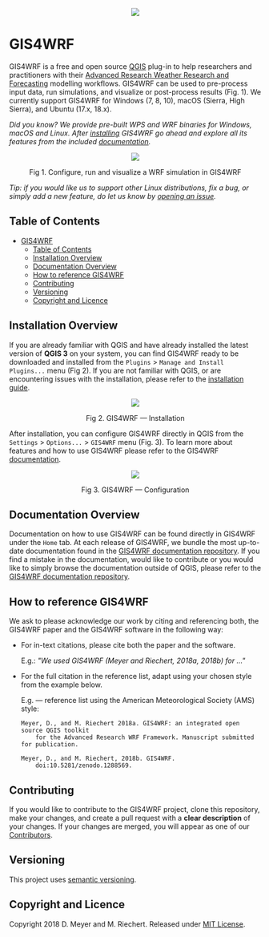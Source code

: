 <p align="center"><img src="https://github.com/GIS4WRF/gis4wrf-docs/blob/master/images/gis4wrf.png"></p>

# GIS4WRF
GIS4WRF is a free and open source [QGIS](https://qgis.org/) plug-in to help researchers and practitioners with their [Advanced Research Weather Research and Forecasting](https://www.mmm.ucar.edu/weather-research-and-forecasting-model) modelling workflows. GIS4WRF can be used to pre-process input data, run simulations, and visualize or post-process results (Fig. 1). We currently support GIS4WRF for Windows (7, 8, 10), macOS (Sierra, High Sierra), and Ubuntu (17.x, 18.x). 

*Did you know? We provide pre-built WPS and WRF binaries for Windows, macOS and Linux. After [installing](#installation-overview) GIS4WRF go ahead and explore all its features from the included [documentation](#documentation-overview).*

<p align="center"><img src="https://github.com/GIS4WRF/gis4wrf-docs/blob/master/images/gis4wrf-demo.gif"></p>
<p align="center">Fig 1. Configure, run and visualize a WRF simulation in GIS4WRF</p>

*Tip: if you would like us to support other Linux distributions, fix a bug, or simply add a new feature, do let us know by [opening an issue](https://github.com/GIS4WRF/gis4wrf/issues).*

## Table of Contents
- [GIS4WRF](#gis4wrf)
    - [Table of Contents](#table-of-contents)
    - [Installation Overview](#installation-overview)
    - [Documentation Overview](#documentation-overview)
    - [How to reference GIS4WRF](#how-to-reference-gis4wrf)
    - [Contributing](#contributing)
    - [Versioning](#versioning)
    - [Copyright and Licence](#copyright-and-licence)

## Installation Overview
If you are already familiar with QGIS and have already installed the latest version of **QGIS 3** on your system, you can find GIS4WRF ready to be downloaded and installed from the `Plugins` > `Manage and Install Plugins...` menu (Fig 2). If you are not familiar with QGIS, or are encountering issues with the installation, please refer to the [installation guide](INSTALL.md).

<p align="center"><img src="https://github.com/GIS4WRF/gis4wrf-docs/blob/master/images/gis4wrf-installation.gif"></p>
<p align="center">Fig 2. GIS4WRF — Installation</p>

After installation, you can configure GIS4WRF directly in QGIS from the `Settings` > `Options...` > `GIS4WRF` menu (Fig. 3). To learn more about features and how to use GIS4WRF please refer to the GIS4WRF [documentation](#documentation-overview). 

<p align="center"><img src="https://github.com/GIS4WRF/gis4wrf-docs/blob/master/images/gis4wrf-configuration.gif"></p>
<p align="center">Fig 3. GIS4WRF — Configuration</p>

## Documentation Overview
Documentation on how to use GIS4WRF can be found directly in GIS4WRF under the `Home` tab. At each release of GIS4WRF, we bundle the most up-to-date documentation found in the [GIS4WRF documentation repository](https://github.com/GIS4WRF/gis4wrf-docs). If you find a mistake in the documentation, would like to contribute or you would like to simply browse the documentation outside of QGIS, please refer to the [GIS4WRF documentation repository](https://github.com/GIS4WRF/gis4wrf-docs#gis4wrf-documentation).


## How to reference GIS4WRF
We ask to please acknowledge our work by citing and referencing both, the GIS4WRF paper and the GIS4WRF software in the following way:

- For in-text citations, please cite both the paper and the software.

    E.g.: *"We used GIS4WRF (Meyer and Riechert, 2018a, 2018b) for ..."*

- For the full citation in the reference list, adapt using your chosen style from the example below.

    E.g. — reference list using the American Meteorological Society (AMS) style:

    ```
    Meyer, D., and M. Riechert 2018a. GIS4WRF: an integrated open source QGIS toolkit
        for the Advanced Research WRF Framework. Manuscript submitted for publication.

    Meyer, D., and M. Riechert, 2018b. GIS4WRF.
        doi:10.5281/zenodo.1288569.
    ```

## Contributing
If you would like to contribute to the GIS4WRF project, clone this repository, make your changes, and create a pull request with a **clear description** of your changes. If your changes are merged, you will appear as one of our [Contributors](https://github.com/GIS4WRF/gis4wrf/graphs/contributors).

## Versioning
This project uses [semantic versioning](https://semver.org/).

## Copyright and Licence
Copyright 2018 D. Meyer and M. Riechert. Released under [MIT License](LICENSE.txt).
